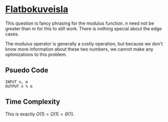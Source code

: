 # [Flatbokuveisla](https://open.kattis.com/problems/flatbokuveisla)

This question is fancy phrasing for the modulus function. $n$ need not be greater than $m$ for this to still work. There is nothing special about the edge cases.  

The modulus operator is generally a costly operation, but because we don't know more information about these two numbers, we cannot make any optimizations to this problem.

## Psuedo Code
```
INPUT n, m
OUTPUT n % m
```

## Time Complexity
This is exactly $O(1) = \Omega(1) = \Theta(1)$.